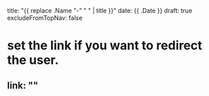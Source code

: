 
title: "{{ replace .Name "-" " " | title }}"
date: {{ .Date }}
draft: true
excludeFromTopNav: false

# set the link if you want to redirect the user.
link: ""
---

